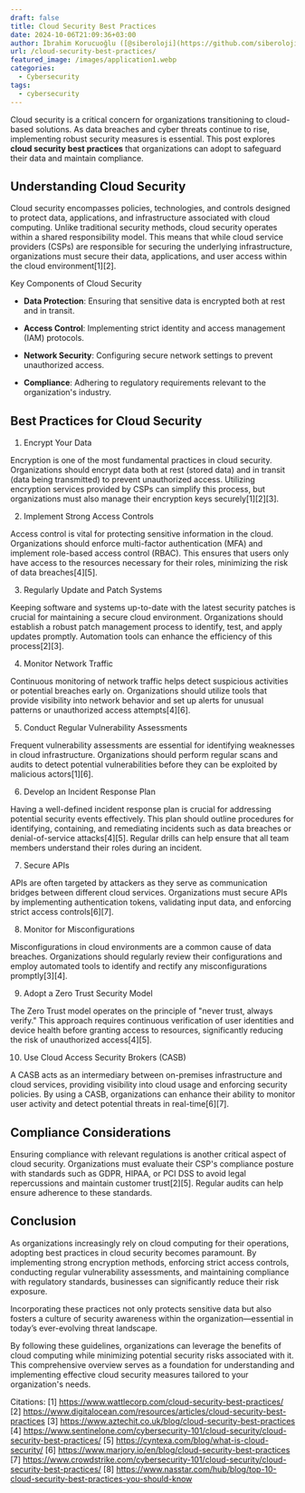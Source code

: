 ```yaml
---
draft: false
title: Cloud Security Best Practices
date: 2024-10-06T21:09:36+03:00
author: İbrahim Korucuoğlu ([@siberoloji](https://github.com/siberoloji))
url: /cloud-security-best-practices/
featured_image: /images/application1.webp
categories:
  - Cybersecurity
tags:
  - cybersecurity
---
```



Cloud security is a critical concern for organizations transitioning to cloud-based solutions. As data breaches and cyber threats continue to rise, implementing robust security measures is essential. This post explores **cloud security best practices** that organizations can adopt to safeguard their data and maintain compliance.



## Understanding Cloud Security



Cloud security encompasses policies, technologies, and controls designed to protect data, applications, and infrastructure associated with cloud computing. Unlike traditional security methods, cloud security operates within a shared responsibility model. This means that while cloud service providers (CSPs) are responsible for securing the underlying infrastructure, organizations must secure their data, applications, and user access within the cloud environment[1][2].



Key Components of Cloud Security


* **Data Protection**: Ensuring that sensitive data is encrypted both at rest and in transit.

* **Access Control**: Implementing strict identity and access management (IAM) protocols.

* **Network Security**: Configuring secure network settings to prevent unauthorized access.

* **Compliance**: Adhering to regulatory requirements relevant to the organization's industry.
## Best Practices for Cloud Security



1. Encrypt Your Data



Encryption is one of the most fundamental practices in cloud security. Organizations should encrypt data both at rest (stored data) and in transit (data being transmitted) to prevent unauthorized access. Utilizing encryption services provided by CSPs can simplify this process, but organizations must also manage their encryption keys securely[1][2][3].



2. Implement Strong Access Controls



Access control is vital for protecting sensitive information in the cloud. Organizations should enforce multi-factor authentication (MFA) and implement role-based access control (RBAC). This ensures that users only have access to the resources necessary for their roles, minimizing the risk of data breaches[4][5].



3. Regularly Update and Patch Systems



Keeping software and systems up-to-date with the latest security patches is crucial for maintaining a secure cloud environment. Organizations should establish a robust patch management process to identify, test, and apply updates promptly. Automation tools can enhance the efficiency of this process[2][3].



4. Monitor Network Traffic



Continuous monitoring of network traffic helps detect suspicious activities or potential breaches early on. Organizations should utilize tools that provide visibility into network behavior and set up alerts for unusual patterns or unauthorized access attempts[4][6].



5. Conduct Regular Vulnerability Assessments



Frequent vulnerability assessments are essential for identifying weaknesses in cloud infrastructure. Organizations should perform regular scans and audits to detect potential vulnerabilities before they can be exploited by malicious actors[1][6].



6. Develop an Incident Response Plan



Having a well-defined incident response plan is crucial for addressing potential security events effectively. This plan should outline procedures for identifying, containing, and remediating incidents such as data breaches or denial-of-service attacks[4][5]. Regular drills can help ensure that all team members understand their roles during an incident.



7. Secure APIs



APIs are often targeted by attackers as they serve as communication bridges between different cloud services. Organizations must secure APIs by implementing authentication tokens, validating input data, and enforcing strict access controls[6][7].



8. Monitor for Misconfigurations



Misconfigurations in cloud environments are a common cause of data breaches. Organizations should regularly review their configurations and employ automated tools to identify and rectify any misconfigurations promptly[3][4].



9. Adopt a Zero Trust Security Model



The Zero Trust model operates on the principle of "never trust, always verify." This approach requires continuous verification of user identities and device health before granting access to resources, significantly reducing the risk of unauthorized access[4][5].



10. Use Cloud Access Security Brokers (CASB)



A CASB acts as an intermediary between on-premises infrastructure and cloud services, providing visibility into cloud usage and enforcing security policies. By using a CASB, organizations can enhance their ability to monitor user activity and detect potential threats in real-time[6][7].



## Compliance Considerations



Ensuring compliance with relevant regulations is another critical aspect of cloud security. Organizations must evaluate their CSP's compliance posture with standards such as GDPR, HIPAA, or PCI DSS to avoid legal repercussions and maintain customer trust[2][5]. Regular audits can help ensure adherence to these standards.



## Conclusion



As organizations increasingly rely on cloud computing for their operations, adopting best practices in cloud security becomes paramount. By implementing strong encryption methods, enforcing strict access controls, conducting regular vulnerability assessments, and maintaining compliance with regulatory standards, businesses can significantly reduce their risk exposure.



Incorporating these practices not only protects sensitive data but also fosters a culture of security awareness within the organization—essential in today’s ever-evolving threat landscape.



By following these guidelines, organizations can leverage the benefits of cloud computing while minimizing potential security risks associated with it.
This comprehensive overview serves as a foundation for understanding and implementing effective cloud security measures tailored to your organization's needs.



Citations: [1] https://www.wattlecorp.com/cloud-security-best-practices/ [2] https://www.digitalocean.com/resources/articles/cloud-security-best-practices [3] https://www.aztechit.co.uk/blog/cloud-security-best-practices [4] https://www.sentinelone.com/cybersecurity-101/cloud-security/cloud-security-best-practices/ [5] https://cyntexa.com/blog/what-is-cloud-security/ [6] https://www.marjory.io/en/blog/cloud-security-best-practices [7] https://www.crowdstrike.com/cybersecurity-101/cloud-security/cloud-security-best-practices/ [8] https://www.nasstar.com/hub/blog/top-10-cloud-security-best-practices-you-should-know
